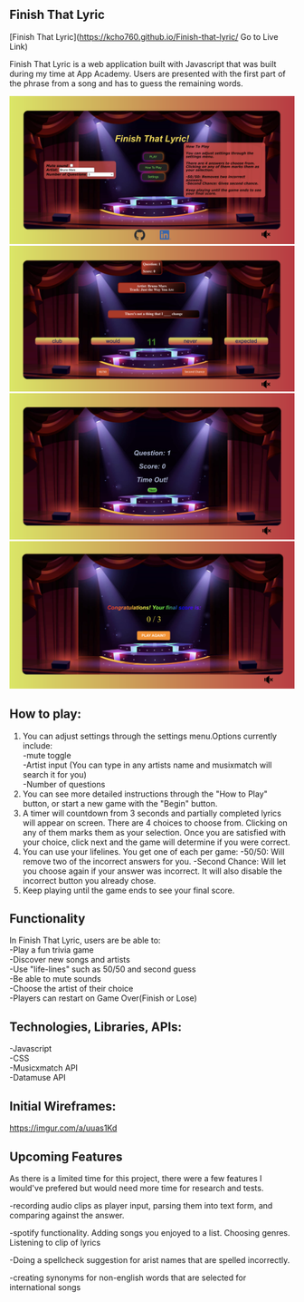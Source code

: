 ## Finish That Lyric
[Finish That Lyric](https://kcho760.github.io/Finish-that-lyric/ Go to Live Link)

Finish That Lyric is a web application built with Javascript that was built during my time at App Academy. Users are presented with the first part of the phrase from a song and has to guess the remaining words.

![Alt Text](https://github.com/kcho760/Finish-that-lyric/blob/main/dist/pictures/homescreen.png?raw=true)
![Alt Text](https://github.com/kcho760/Finish-that-lyric/blob/main/dist/pictures/gameplay.png?raw=true)
![Alt Text](https://github.com/kcho760/Finish-that-lyric/blob/main/dist/pictures/score.png?raw=true)
![Alt Text](https://github.com/kcho760/Finish-that-lyric/blob/main/dist/pictures/finalscore.png?raw=true)


## How to play:
1) You can adjust settings through the settings menu.Options currently include:<br>
    -mute toggle<br>
    -Artist input (You can type in any artists name and musixmatch will search it for you)<br>
    -Number of questions<br>
2) You can see more detailed instructions through the "How to Play" button, or start a new game with the "Begin" button.
3) A timer will countdown from 3 seconds and partially completed lyrics will appear on screen. There are 4 choices to choose from. Clicking on any of them marks them as your selection. Once you are satisfied with your choice, click next and the game will determine if you were correct.
4) You can use your lifelines. You get one of each per game:
    -50/50: Will remove two of the incorrect answers for you.
    -Second Chance: Will let you choose again if your answer was incorrect. It will also disable the incorrect button you already chose.
5) Keep playing until the game ends to see your final score.

## Functionality<br>
In Finish That Lyric, users are be able to:<br>
-Play a fun trivia game<br>
-Discover new songs and artists<br>
-Use "life-lines" such as 50/50 and second guess<br>
-Be able to mute sounds<br>
-Choose the artist of their choice<br>
-Players can restart on Game Over(Finish or Lose)<br>

## Technologies, Libraries, APIs:<br>
-Javascript<br>
-CSS<br>
-Musicxmatch API<br>
-Datamuse API<br>

## Initial Wireframes:
https://imgur.com/a/uuas1Kd

## Upcoming Features
As there is a limited time for this project, there were a few features I would've prefered but would need more time for research and tests.

-recording audio clips as player input, parsing them into text form, and comparing against the answer.

-spotify functionality. Adding songs you enjoyed to a list. Choosing genres. Listening to clip of lyrics

-Doing a spellcheck suggestion for arist names that are spelled incorrectly.

-creating synonyms for non-english words that are selected for international songs